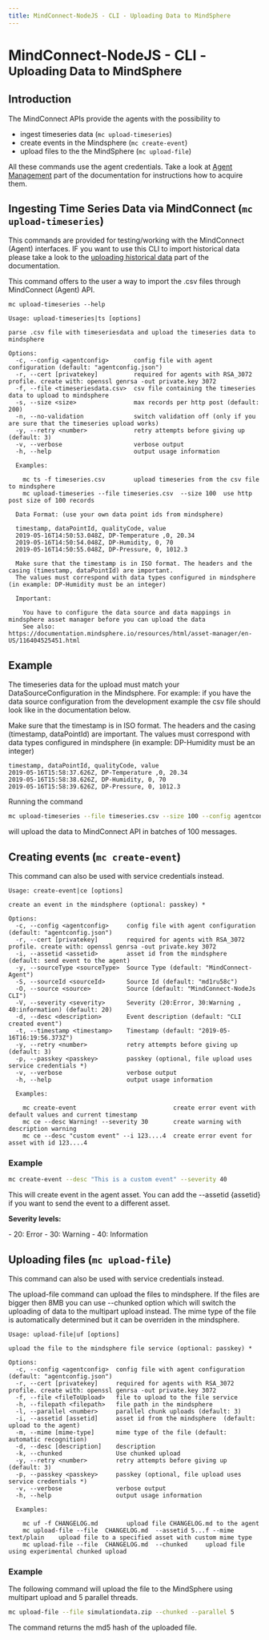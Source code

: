```yaml
---
title: MindConnect-NodeJS - CLI - Uploading Data to MindSphere
---
```


# MindConnect-NodeJS - CLI - <small>Uploading Data to MindSphere</small>

## Introduction

The MindConnect APIs provide the agents with the possibility to

- ingest timeseries data (`mc upload-timeseries`)
- create events in the Mindsphere (`mc create-event`)
- upload files to the the MindSphere (`mc upload-file`)

All these commands use the agent credentials. Take a look at [Agent Management](./agent-management.md) part of the documentation for instructions how to acquire them.

## Ingesting Time Series Data via MindConnect (`mc upload-timeseries`)

<!-- prettier-ignore-start -->
<i class="fas fa-exclamation-triangle"></i>
    This commands are provided for testing/working with the MindConnect (Agent) interfaces. IF you want to use this CLI to import historical data please take a look to the [uploading historical data](./bulk-uploads.md) part of the documentation.
<!-- prettier-ignore-end-->

This command offers to the user a way to import the .csv files through MindConnect (Agent) API.

```text
mc upload-timeseries --help

Usage: upload-timeseries|ts [options]

parse .csv file with timeseriesdata and upload the timeseries data to mindsphere

Options:
  -c, --config <agentconfig>       config file with agent configuration (default: "agentconfig.json")
  -r, --cert [privatekey]          required for agents with RSA_3072 profile. create with: openssl genrsa -out private.key 3072
  -f, --file <timeseriesdata.csv>  csv file containing the timeseries data to upload to mindsphere
  -s, --size <size>                max records per http post (default: 200)
  -n, --no-validation              switch validation off (only if you are sure that the timeseries upload works)
  -y, --retry <number>             retry attempts before giving up (default: 3)
  -v, --verbose                    verbose output
  -h, --help                       output usage information

  Examples:

    mc ts -f timeseries.csv        upload timeseries from the csv file to mindsphere
    mc upload-timeseries --file timeseries.csv  --size 100  use http post size of 100 records

  Data Format: (use your own data point ids from mindsphere)

  timestamp, dataPointId, qualityCode, value
  2019-05-16T14:50:53.048Z, DP-Temperature ,0, 20.34
  2019-05-16T14:50:54.048Z, DP-Humidity, 0, 70
  2019-05-16T14:50:55.048Z, DP-Pressure, 0, 1012.3

  Make sure that the timestamp is in ISO format. The headers and the casing (timestamp, dataPointId) are important.
  The values must correspond with data types configured in mindsphere (in example: DP-Humidity must be an integer)

  Important:

    You have to configure the data source and data mappings in mindsphere asset manager before you can upload the data
    See also: https://documentation.mindsphere.io/resources/html/asset-manager/en-US/116404525451.html
```

## Example

The timeseries data for the upload must match your DataSourceConfiguration in the Mindsphere.
For example: if you have the data source configuration from the
development example the csv file should look like in the documentation below.

Make sure that the timestamp is in ISO format. The headers and the casing (timestamp, dataPointId) are important.
The values must correspond with data types configured in mindsphere (in example: DP-Humidity must be an integer)

```csv
timestamp, dataPointId, qualityCode, value
2019-05-16T15:58:37.626Z, DP-Temperature ,0, 20.34
2019-05-16T15:58:38.626Z, DP-Humidity, 0, 70
2019-05-16T15:58:39.626Z, DP-Pressure, 0, 1012.3
```

Running the command

```bash
mc upload-timeseries --file timeseries.csv --size 100 --config agentconfig.json
```

will upload the data to MindConnect API in batches of 100 messages.

## Creating events (`mc create-event`)

<!-- prettier-ignore-start -->
<i class="fas fa-info-circle"></i> 
    This command can also be used with service credentials instead.
<!-- prettier-ignore-end -->

```text
Usage: create-event|ce [options]

create an event in the mindsphere (optional: passkey) *

Options:
  -c, --config <agentconfig>     config file with agent configuration (default: "agentconfig.json")
  -r, --cert [privatekey]        required for agents with RSA_3072 profile. create with: openssl genrsa -out private.key 3072
  -i, --assetid <assetid>        asset id from the mindsphere  (default: send event to the agent)
  -y, --sourceType <sourceType>  Source Type (default: "MindConnect-Agent")
  -S, --sourceId <sourceId>      Source Id (default: "md1ru58c")
  -O, --source <source>          Source (default: "MindConnect-NodeJs CLI")
  -V, --severity <severity>      Severity (20:Error, 30:Warning , 40:information) (default: 20)
  -d, --desc <description>       Event description (default: "CLI created event")
  -t, --timestamp <timestamp>    Timestamp (default: "2019-05-16T16:19:56.373Z")
  -y, --retry <number>           retry attempts before giving up (default: 3)
  -p, --passkey <passkey>        passkey (optional, file upload uses service credentials *)
  -v, --verbose                  verbose output
  -h, --help                     output usage information

  Examples:

    mc create-event                           create error event with default values and current timestamp
    mc ce --desc Warning! --severity 30       create warning with description warning
    mc ce --desc "custom event" --i 123....4  create error event for asset with id 123....4

```

### Example

```bash
mc create-event --desc "This is a custom event" --severity 40
```

This will create event in the agent asset. You can add the --assetid {assetid} if you want to send the event to a different asset.

**Severity levels:**

<!-- prettier-ignore-start -->
<i class="fas fa-info-circle"></i> 
    - 20: Error
    - 30: Warning
    - 40: Information
<!-- prettier-ignore-end -->

## Uploading files (`mc upload-file`)

<!-- prettier-ignore-start -->
<i class="fas fa-info-circle"></i> 
    This command can also be used with service credentials instead.
<!-- prettier-ignore-end -->

The upload-file command can upload the files to mindsphere. If the files are bigger then 8MB you can use --chunked option which will switch the uploading of data to the multipart upload instead. The mime type of the file is automatically determined but it can be overriden in the mindsphere.

```text
Usage: upload-file|uf [options]

upload the file to the mindsphere file service (optional: passkey) *

Options:
  -c, --config <agentconfig>  config file with agent configuration (default: "agentconfig.json")
  -r, --cert [privatekey]     required for agents with RSA_3072 profile. create with: openssl genrsa -out private.key 3072
  -f, --file <fileToUpload>   file to upload to the file service
  -h, --filepath <filepath>   file path in the mindsphere
  -l, --parallel <number>     parallel chunk uploads (default: 3)
  -i, --assetid [assetid]     asset id from the mindsphere  (default: upload to the agent)
  -m, --mime [mime-type]      mime type of the file (default: automatic recognition)
  -d, --desc [description]    description
  -k, --chunked               Use chunked upload
  -y, --retry <number>        retry attempts before giving up (default: 3)
  -p, --passkey <passkey>     passkey (optional, file upload uses service credentials *)
  -v, --verbose               verbose output
  -h, --help                  output usage information

  Examples:

    mc uf -f CHANGELOG.md        upload file CHANGELOG.md to the agent
    mc upload-file --file  CHANGELOG.md  --assetid 5...f --mime text/plain    upload file to a specified asset with custom mime type
    mc upload-file --file  CHANGELOG.md  --chunked     upload file using experimental chunked upload
```

### Example

The following command will upload the file to the MindSphere using multipart upload and 5 parallel threads.

```bash
mc upload-file --file simulationdata.zip --chunked --parallel 5
```

The command returns the md5 hash of the uploaded file.
